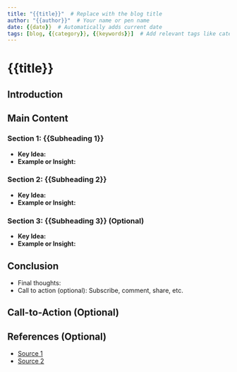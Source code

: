 ```yaml
---
title: "{{title}}"  # Replace with the blog title
author: "{{author}}"  # Your name or pen name
date: {{date}}  # Automatically adds current date
tags: [blog, {{category}}, {{keywords}}]  # Add relevant tags like category, keywords, etc.
---
```


# {{title}}

## Introduction
<!-- Write a compelling introduction to grab the reader's attention. Mention the main topic and purpose of the blog. -->

## Main Content

### Section 1: {{Subheading 1}}
<!-- Discuss the first key point. Explain the idea, share examples, and provide insights. -->
- **Key Idea:** 
- **Example or Insight:** 

### Section 2: {{Subheading 2}}
<!-- Expand on the second point. Provide valuable information or analysis. -->
- **Key Idea:** 
- **Example or Insight:**

### Section 3: {{Subheading 3}} (Optional)
<!-- Include an additional point or a related topic if necessary. -->
- **Key Idea:** 
- **Example or Insight:**

## Conclusion
<!-- Summarize the blog post. Restate the key points and encourage readers to take action or reflect on the content. -->
- Final thoughts:
- Call to action (optional): Subscribe, comment, share, etc.

## Call-to-Action (Optional)
<!-- Suggest further engagement. For example, "Sign up for our newsletter," or "Follow me on social media." -->

## References (Optional)
<!-- If you used sources or external content, list them here. -->
- [Source 1](link)
- [Source 2](link)

